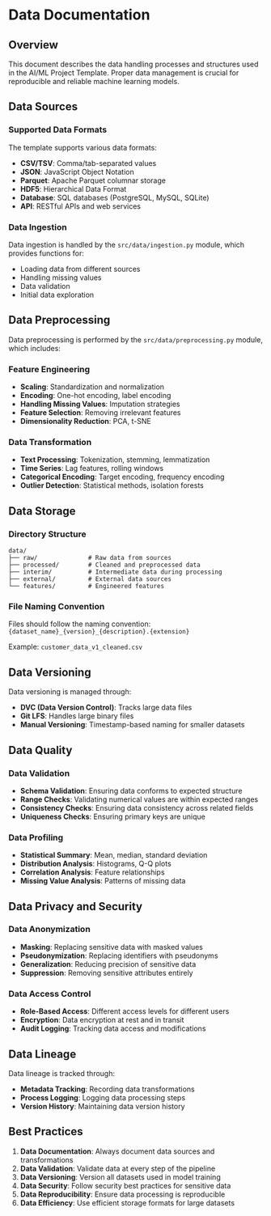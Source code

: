 # Data Documentation

## Overview

This document describes the data handling processes and structures used in the AI/ML Project Template. Proper data management is crucial for reproducible and reliable machine learning models.

## Data Sources

### Supported Data Formats

The template supports various data formats:

- **CSV/TSV**: Comma/tab-separated values
- **JSON**: JavaScript Object Notation
- **Parquet**: Apache Parquet columnar storage
- **HDF5**: Hierarchical Data Format
- **Database**: SQL databases (PostgreSQL, MySQL, SQLite)
- **API**: RESTful APIs and web services

### Data Ingestion

Data ingestion is handled by the `src/data/ingestion.py` module, which provides functions for:

- Loading data from different sources
- Handling missing values
- Data validation
- Initial data exploration

## Data Preprocessing

Data preprocessing is performed by the `src/data/preprocessing.py` module, which includes:

### Feature Engineering

- **Scaling**: Standardization and normalization
- **Encoding**: One-hot encoding, label encoding
- **Handling Missing Values**: Imputation strategies
- **Feature Selection**: Removing irrelevant features
- **Dimensionality Reduction**: PCA, t-SNE

### Data Transformation

- **Text Processing**: Tokenization, stemming, lemmatization
- **Time Series**: Lag features, rolling windows
- **Categorical Encoding**: Target encoding, frequency encoding
- **Outlier Detection**: Statistical methods, isolation forests

## Data Storage

### Directory Structure

```
data/
├── raw/              # Raw data from sources
├── processed/        # Cleaned and preprocessed data
├── interim/          # Intermediate data during processing
├── external/         # External data sources
└── features/         # Engineered features
```

### File Naming Convention

Files should follow the naming convention: `{dataset_name}_{version}_{description}.{extension}`

Example: `customer_data_v1_cleaned.csv`

## Data Versioning

Data versioning is managed through:

- **DVC (Data Version Control)**: Tracks large data files
- **Git LFS**: Handles large binary files
- **Manual Versioning**: Timestamp-based naming for smaller datasets

## Data Quality

### Data Validation

- **Schema Validation**: Ensuring data conforms to expected structure
- **Range Checks**: Validating numerical values are within expected ranges
- **Consistency Checks**: Ensuring data consistency across related fields
- **Uniqueness Checks**: Ensuring primary keys are unique

### Data Profiling

- **Statistical Summary**: Mean, median, standard deviation
- **Distribution Analysis**: Histograms, Q-Q plots
- **Correlation Analysis**: Feature relationships
- **Missing Value Analysis**: Patterns of missing data

## Data Privacy and Security

### Data Anonymization

- **Masking**: Replacing sensitive data with masked values
- **Pseudonymization**: Replacing identifiers with pseudonyms
- **Generalization**: Reducing precision of sensitive data
- **Suppression**: Removing sensitive attributes entirely

### Data Access Control

- **Role-Based Access**: Different access levels for different users
- **Encryption**: Data encryption at rest and in transit
- **Audit Logging**: Tracking data access and modifications

## Data Lineage

Data lineage is tracked through:

- **Metadata Tracking**: Recording data transformations
- **Process Logging**: Logging data processing steps
- **Version History**: Maintaining data version history

## Best Practices

1. **Data Documentation**: Always document data sources and transformations
2. **Data Validation**: Validate data at every step of the pipeline
3. **Data Versioning**: Version all datasets used in model training
4. **Data Security**: Follow security best practices for sensitive data
5. **Data Reproducibility**: Ensure data processing is reproducible
6. **Data Efficiency**: Use efficient storage formats for large datasets